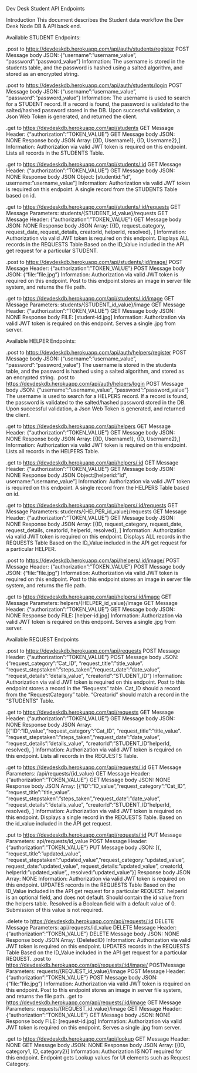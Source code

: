 Dev Desk Student API Endpoints

Introduction
This document describes the Student data workflow the Dev Desk Node DB & API back end.

Available STUDENT Endpoints:

.post to https://devdeskdb.herokuapp.com/api/auth/students/register
POST Message body JSON:
{“username”:”username_value”, “password”:”password_value”}
Information:
The username is stored in the students table, and the password is hashed using a salted algorithm, and stored as an encrypted string.

.post to https://devdeskdb.herokuapp.com/api/auth/students/login
POST Message body JSON:
{“username”:”username_value”, “password”:”password_value”}
Information:
The username is used to search for a STUDENT record. If a record is found, the password is validated to the salted/hashed password stored in the DB. Upon successful validation, a Json Web Token is generated, and returned the client.

.get to https://devdeskdb.herokuapp.com/api/students
GET Message Header:
{“authorization”:”TOKEN_VALUE”}
GET Message body JSON:
NONE
Response body JSON Array:
[{ID, Username1}, {ID, Username2},]
Information:
Authorization via valid JWT token is required on this endpoint. Lists all records in the STUDENTS Table.

.get to https://devdeskdb.herokuapp.com/api/students/:id
GET Message Header:
{“authorization”:”TOKEN_VALUE”}
GET Message body JSON:
NONE
Response body JSON Object: 
[studentid:”id”, username:”username_value”]
Information:
Authorization via valid JWT token is required on this endpoint. A single record from the STUDENTS Table based on id.

.get to https://devdeskdb.herokuapp.com/api/students/:id/requests
GET Message Parameters:
students/{STUDENT_id_value}/requests 
GET Message Header:
{“authorization”:”TOKEN_VALUE”}
GET Message body JSON:
NONE
Response body JSON Array:
[{ID, request_category, request_date, request_details, creatorId, helperId, resolved}, ]
Information:
Authorization via valid JWT token is required on this endpoint. Displays ALL records in the REQUESTS Table Based on the ID_Value included in the API get request for a particular STUDENT.

.post to https://devdeskdb.herokuapp.com/api/students/:id/image/
POST Message Header:
{“authorization”:”TOKEN_VALUE”}
POST Message body JSON:
{“file:”file.jpg”}
Information:
Authorization via valid JWT token is required on this endpoint. Post to this endpoint stores an image in server file system, and returns the file path.

.get to https://devdeskdb.herokuapp.com/api/students/:id/image
GET Message Parameters:
students/{STUDENT_id_value}/image 
GET Message Header:
{“authorization”:”TOKEN_VALUE”}
GET Message body JSON:
NONE
Response body FILE:
[student-id.jpg]
Information:
Authorization via valid JWT token is required on this endpoint. Serves a single .jpg from server.

Available HELPER Endpoints:

.post to https://devdeskdb.herokuapp.com/api/auth/helpers/register
POST Message body JSON:
{“username”:”username_value”, “password”:”password_value”}
The username is stored in the students table, and the password is hashed using a salted algorithm, and stored as an encrypted string.
.post to https://devdeskdb.herokuapp.com/api/auth/helpers/login
POST Message body JSON:
{“username”:”username_value”, “password”:”password_value”}
The username is used to search for a HELPERS record. If a record is found, the password is validated to the salted/hashed password stored in the DB. Upon successful validation, a Json Web Token is generated, and returned the client.

.get to https://devdeskdb.herokuapp.com/api/helpers
GET Message Header:
{“authorization”:”TOKEN_VALUE”}
GET Message body JSON:
NONE
Response body JSON Array:
[{ID, Username1}, {ID, Username2},]
Information:
Authorization via valid JWT token is required on this endpoint. Lists all records in the HELPERS Table.

.get to https://devdeskdb.herokuapp.com/api/helpers/:id
GET Message Header:
{“authorization”:”TOKEN_VALUE”}
GET Message body JSON:
NONE
Response body JSON Object:[helperid:”id”, username:”username_value”]
Information:
Authorization via valid JWT token is required on this endpoint. A single record from the HELPERS Table based on id.

.get to https://devdeskdb.herokuapp.com/api/helpers/:id/requests
GET Message Parameters:
students/{HELPER_id_value}/requests 
GET Message Header:
{“authorization”:”TOKEN_VALUE”}
GET Message body JSON:
NONE
Response body JSON Array:
[{ID, request_category, request_date, request_details, creatorId, helperId, resolved}, ]
Information:
Authorization via valid JWT token is required on this endpoint. Displays ALL records in the REQUESTS Table Based on the ID_Value included in the API get request for a particular HELPER.

.post to https://devdeskdb.herokuapp.com/api/helpers/:id/image/
POST Message Header:
{“authorization”:”TOKEN_VALUE”}
POST Message body JSON:
{“file:”file.jpg”}
Information:
Authorization via valid JWT token is required on this endpoint. Post to this endpoint stores an image in server file system, and returns the file path.

.get to https://devdeskdb.herokuapp.com/api/helpers/:id/image
GET Message Parameters:
helpers/{HELPER_id_value}/image 
GET Message Header:
{“authorization”:”TOKEN_VALUE”}
GET Message body JSON:
NONE
Response body FILE:
[helper-id.jpg]
Information:
Authorization via valid JWT token is required on this endpoint. Serves a single .jpg from server.

Available REQUEST Endpoints 

.post to https://devdeskdb.herokuapp.com/api/requests
POST Message Header:
{“authorization”:”TOKEN_VALUE”}
POST Message body JSON:
{“request_category”:”Cat_ID”, “request_title”:”title_value”. “request_stepstaken”:”steps_taken”,“request_date”:”date_value”, “request_details”:”details_value”, “creatorId”:”STUDENT_ID”}
Information:
Authorization via valid JWT token is required on this endpoint. Post to this endpoint stores a record in the “Requests” table. Cat_ID should a record from the “RequestCategory” table. “Creatorid” should match a record in the “STUDENTS” Table.

.get to https://devdeskdb.herokuapp.com/api/requests
GET Message Header:
{“authorization”:”TOKEN_VALUE”}
GET Message body JSON:
NONE
Response body JSON Array:
[{“ID”:”ID_value”,“request_category”:”Cat_ID”, “request_title”:”title_value”. “request_stepstaken”:”steps_taken”,“request_date”:”date_value”, “request_details”:”details_value”, “creatorId”:”STUDENT_ID”helperId, resolved}, ]
Information:
Authorization via valid JWT token is required on this endpoint. Lists all records in the REQUESTS Table.

.get to https://devdeskdb.herokuapp.com/api/requests/:id
GET Message Parameters:
/api/requests/{id_value}
GET Message Header:
{“authorization”:”TOKEN_VALUE”}
GET Message body JSON:
NONE
Response body JSON Array:
[{“ID”:”ID_value”,“request_category”:”Cat_ID”, “request_title”:”title_value”. “request_stepstaken”:”steps_taken”,“request_date”:”date_value”, “request_details”:”details_value”, “creatorId”:”STUDENT_ID”helperId, resolved}, ]
Information:
Authorization via valid JWT token is required on this endpoint. Displays a single record in the REQUESTS Table. Based on the id_value included in the API get request.

.put to https://devdeskdb.herokuapp.com/api/requests/:id
PUT Message Parameters:
api/requests/id_value 
POST Message Header:
{“authorization”:”TOKEN_VALUE”}
PUT Message body JSON:
[{, “request_title”:”updated_value”, “request_stepstaken”:”updated_value”,”request_category:”updated_value”, request_date:”updated_value”, request_details:”updated_value”, creatorId, helperId:”updated_value”,, resolved:”updated_value”}]
Response body JSON Array:
NONE
Information:
Authorization via valid JWT token is required on this endpoint. UPDATES records in the REQUESTS Table Based on the ID_Value included in the API get request for a particular REQUEST. helperid is an optional field, and does not default. Should contain the id value from the helpers table. Resolved is a Boolean field with a default value of 0. Submission of this value is not required.

.delete to https://devdeskdb.herokuapp.com/api/requests/:id
DELETE Message Parameters:
api/requests/id_value 
DELETE Message Header:
{“authorization”:”TOKEN_VALUE”}
DELETE Message body JSON:
NONE
Response body JSON Array:
{DeletedID}
Information:
Authorization via valid JWT token is required on this endpoint. UPDATES records in the REQUESTS Table Based on the ID_Value included in the API get request for a particular REQUEST.
.post to https://devdeskdb.herokuapp.com/api/requests/:id/image/
POSTMessage Parameters:
requests/{REQUEST_id_value}/image 
POST Message Header:
{“authorization”:”TOKEN_VALUE”}
POST Message body JSON:
{“file:”file.jpg”}
Information:
Authorization via valid JWT token is required on this endpoint. Post to this endpoint stores an image in server file system, and returns the file path.
.get to https://devdeskdb.herokuapp.com/api/requests/:id/image
GET Message Parameters:
requests/{REQUEST_id_value}/image 
GET Message Header:
{“authorization”:”TOKEN_VALUE”}
GET Message body JSON:
NONE
Response body FILE:
[request-id.jpg]
Information:
Authorization via valid JWT token is required on this endpoint. Serves a single .jpg from server.

.get to https://devdeskdb.herokuapp.com/api/lookup 
GET Message Header:
NONE
GET Message body JSON:
NONE
Response body JSON Array:
[{ID, category1, ID, category2}]
Information:
Authorization IS NOT required for this endpoint. Endpoint gets Lookup values for UI elements such as Request Category. 


